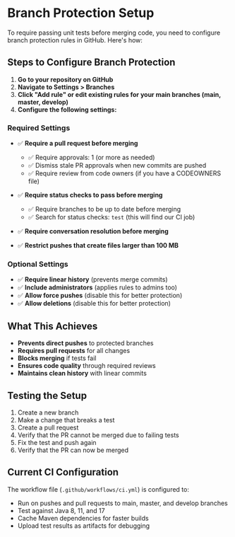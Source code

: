 # Branch Protection Setup

To require passing unit tests before merging code, you need to configure branch protection rules in GitHub. Here's how:

## Steps to Configure Branch Protection

1. **Go to your repository on GitHub**
2. **Navigate to Settings > Branches**
3. **Click "Add rule" or edit existing rules for your main branches (main, master, develop)**
4. **Configure the following settings:**

### Required Settings

- ✅ **Require a pull request before merging**
  - ✅ Require approvals: 1 (or more as needed)
  - ✅ Dismiss stale PR approvals when new commits are pushed
  - ✅ Require review from code owners (if you have a CODEOWNERS file)

- ✅ **Require status checks to pass before merging**
  - ✅ Require branches to be up to date before merging
  - ✅ Search for status checks: `test` (this will find our CI job)

- ✅ **Require conversation resolution before merging**

- ✅ **Restrict pushes that create files larger than 100 MB**

### Optional Settings

- ✅ **Require linear history** (prevents merge commits)
- ✅ **Include administrators** (applies rules to admins too)
- ✅ **Allow force pushes** (disable this for better protection)
- ✅ **Allow deletions** (disable this for better protection)

## What This Achieves

- **Prevents direct pushes** to protected branches
- **Requires pull requests** for all changes
- **Blocks merging** if tests fail
- **Ensures code quality** through required reviews
- **Maintains clean history** with linear commits

## Testing the Setup

1. Create a new branch
2. Make a change that breaks a test
3. Create a pull request
4. Verify that the PR cannot be merged due to failing tests
5. Fix the test and push again
6. Verify that the PR can now be merged

## Current CI Configuration

The workflow file (`.github/workflows/ci.yml`) is configured to:
- Run on pushes and pull requests to main, master, and develop branches
- Test against Java 8, 11, and 17
- Cache Maven dependencies for faster builds
- Upload test results as artifacts for debugging
